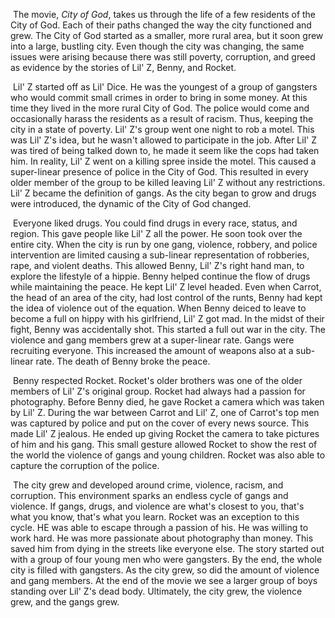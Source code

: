 ​	The movie, *City of God*, takes us through the life of a few residents of the City of God. Each of their paths changed the way the city functioned and grew. The City of God started as a smaller, more rural area, but it soon grew into a large, bustling city. Even though the city was changing, the same issues were arising because there was still poverty, corruption, and greed as evidence by the stories of Lil' Z, Benny, and Rocket.

​	Lil' Z started off as Lil' Dice. He was the youngest of a group of gangsters who would commit small crimes in order to bring in some money. At this time they lived in the more rural City of God. The police would come and occasionally harass the residents as a result of racism. Thus, keeping the city in a state of poverty. Lil' Z's group went one night to rob a motel. This was Lil' Z's idea, but he wasn't allowed to participate in the job. After Lil' Z was tired of being talked down to, he made it seem like the cops had taken him. In reality, Lil' Z went on a killing spree inside the motel. This caused a super-linear presence of police in the City of God. This resulted in every older member of the group to be killed leaving Lil' Z without any restrictions. Lil' Z became the definition of gangs. As the city began to grow and drugs were introduced, the dynamic of the City of God changed.

​	Everyone liked drugs. You could find drugs in every race, status, and region. This gave people like Lil' Z all the power. He soon took over the entire city. When the city is run by one gang, violence, robbery, and police intervention are limited causing a sub-linear representation of robberies, rape, and violent deaths. This allowed Benny, Lil' Z's right hand man, to explore the lifestyle of a hippie. Benny helped continue the flow of drugs while maintaining the peace. He kept Lil' Z level headed. Even when Carrot, the head of an area of the city, had lost control of the runts, Benny had kept the idea of violence out of the equation. When Benny deiced to leave to become a full on hippy with his girlfriend, Lil' Z got mad. In the midst of their fight, Benny was accidentally shot. This started a full out war in the city. The violence and gang members grew at a super-linear rate. Gangs were recruiting everyone. This increased the amount of weapons also at a sub-linear rate. The death of Benny broke the peace.

​	Benny respected Rocket. Rocket's older brothers was one of the older members of Lil' Z's original group. Rocket had always had a passion for photography. Before Benny died, he gave Rocket a camera which was taken by Lil' Z. During the war between Carrot and Lil' Z, one of Carrot's top men was captured by police and put on the cover of every news source. This made Lil' Z jealous. He ended up giving Rocket the camera to take pictures of him and his gang. This small gesture allowed Rocket to show the rest of the world the violence of gangs and young children. Rocket was also able to capture the corruption of the police. 

​	The city grew and developed around crime, violence, racism, and corruption. This environment sparks an endless cycle of gangs and violence. If gangs, drugs, and violence are what's closest to you, that's what you know, that's what you learn. Rocket was an exception to this cycle. HE was able to escape through a passion of his. He was willing to work hard. He was more passionate about photography than money. This saved him from dying in the streets like everyone else. The story started out with a group of four young men who were gangsters. By the end, the whole city is filled with gangsters. As the city grew, so did the amount of violence and gang members. At the end of the movie we see a larger group of boys standing over Lil' Z's dead body. Ultimately, the city grew, the violence grew, and the gangs grew. 